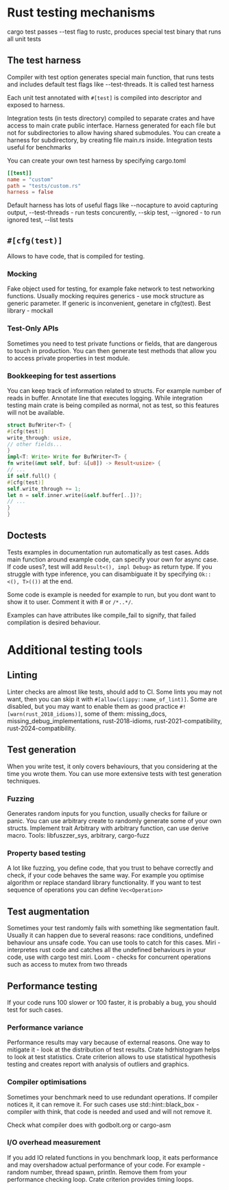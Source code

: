 # Rust testing mechanisms
cargo test passes --test flag to rustc, produces special test binary that runs all unit tests
## The test harness
Compiler with test option generates special main function, that runs tests and includes default test flags like --test-threads. It is called test harness

Each unit test annotated with `#[test]` is compiled into descriptor and exposed to harness.

Integration tests (in tests directory) compiled to separate crates and have access to main crate public interface. Harness generated for each file but not for subdirectories to allow having shared submodules. You can create a harness for subdirectory, by creating file main.rs inside. Integration tests useful for benchmarks

You can create your own test harness by specifying cargo.toml
```toml
[[test]]
name = "custom"
path = "tests/custom.rs"
harness = false
```

Default harness has lots of useful flags like --nocapture to avoid capturing output, --test-threads - run tests concurently, --skip test, --ignored - to run ignored test, --list tests

## `#[cfg(test)]`
Allows to have code, that is compiled for testing.
### Mocking
Fake object used for testing, for example fake network to test networking functions. Usually mocking requires generics - use mock structure as generic parameter. If generic is inconvenient, genetare in cfg(test). Best library - mockall
### Test-Only APIs
Sometimes you need to test private functions or fields, that are dangerous to touch in production. You can then generate test methods that allow you to access private properties in test module.
### Bookkeeping for test assertions
You can keep track of information related to structs. For example number of reads in buffer. Annotate line that executes logging. While integration testing main crate is being compiled as normal, not as test, so this features will not be available.
```rust
struct BufWriter<T> {
#[cfg(test)]
write_through: usize,
// other fields...
}
impl<T: Write> Write for BufWriter<T> {
fn write(&mut self, buf: &[u8]) -> Result<usize> {
// ...
if self.full() {
#[cfg(test)]
self.write_through += 1;
let n = self.inner.write(&self.buffer[..])?;
// ...
}
}
```
## Doctests
Tests examples in documentation run automatically as test cases. Adds main function around example code, can specify your own for async case. If code uses?, test will add `Result<(), impl Debug>` as return type. If you struggle with type inference, you can disambiguate it by specifying `Ok::<(), T>(())` at the end.

Some code is example is needed for example to run, but you dont want to show it to user. Comment it with # or `/*..*/`. 

Examples can have attributes like compile_fail to signify, that failed compilation is desired behaviour.  

# Additional testing tools

## Linting
Linter checks are almost like tests, should add to CI. Some lints you may not want, then you can skip it with `#[allow(clippy::name_of_lint)]`. Some are disabled, but you may want to enable them as good practice `#![warn(rust_2018_idioms)]`, some of them: missing_docs, missing_debug_implementations, rust-2018-idioms, rust-2021-compatibility, rust-2024-compatibility.
## Test generation
When you write test, it only covers behaviours, that you considering at the time you wrote them. You can use more extensive tests with test generation techniques.
### Fuzzing
Generates random inputs for you function, usually checks for failure or panic. You can use arbitrary create to randomly generate some of your own structs. Implement trait Arbitrary with arbitrary function, can use derive macro. Tools: libfuszzer_sys, arbitrary, cargo-fuzz
### Property based testing
A lot like fuzzing, you define code, that you trust to behave correctly and check, if your code behaves the same way. For example you optimise algorithm or replace standard library functionality. If you want to test sequence of operations you can define `Vec<Operation>`
## Test augmentation
Sometimes your test randomly fails with something like segmentation fault. Usually it can happen due to several reasons: race conditions, undefined behaviour ans unsafe code. You can use tools to catch for this cases. Miri - interpretes rust code and catches all the undefined behaviours in your code, use with cargo test miri. Loom - checks for concurrent operations such as access to mutex from two threads
## Performance testing
If your code runs 100 slower or 100 faster, it is probably a bug, you should test for such cases.
### Performance variance
Performance results may vary because of external reasons. One way to mitigate it - look at the distribution of test results. Crate hdrhistogram helps to look at test statistics. Crate criterion allows to use statistical hypothesis testing and creates report with analysis of outliers and graphics. 
### Compiler optimisations
Sometimes your benchmark need to use redundant operations. If compiler notices it, it can remove it. For such cases use std::hint::black_box - compiler with think, that code is needed and used and will not remove it.

Check what compiler does with godbolt.org or cargo-asm
### I/O overhead measurement
If you add IO related functions in you benchmark loop, it eats performance and may overshadow actual performance of your code. For example - random number, thread spawn, println. Remove them from your performance checking loop. Crate criterion provides timing loops.
